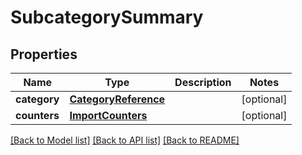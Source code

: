 # SubcategorySummary

## Properties
Name | Type | Description | Notes
------------ | ------------- | ------------- | -------------
**category** | [**CategoryReference**](CategoryReference.md) |  | [optional] 
**counters** | [**ImportCounters**](ImportCounters.md) |  | [optional] 

[[Back to Model list]](../README.md#documentation-for-models) [[Back to API list]](../README.md#documentation-for-api-endpoints) [[Back to README]](../README.md)

